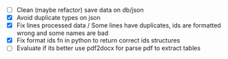 - [ ] Clean (maybe refactor) save data on db/json
- [x] Avoid duplicate types on json
- [x] Fix lines processed data / Some lines have duplicates, ids are formatted wrong and some names are bad
- [x] Fix format ids fn in python to return correct ids structures
- [ ] Evaluate if its better use pdf2docx for parse pdf to extract tables